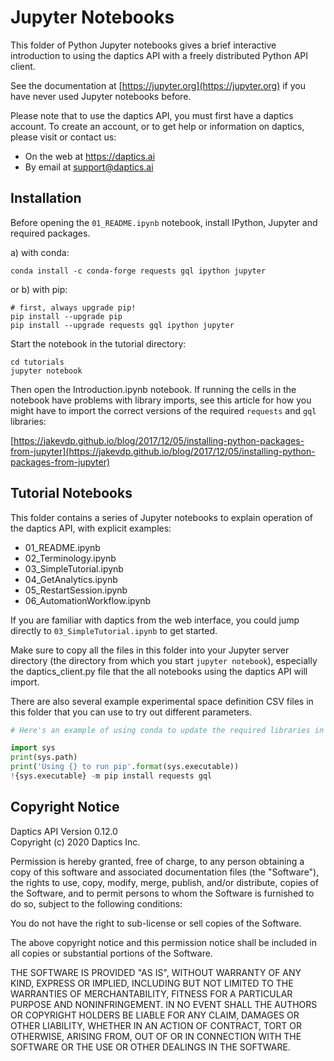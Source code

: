 # Jupyter Notebooks

This folder of Python Jupyter notebooks gives a brief interactive introduction
to using the daptics API with a freely distributed Python API client.

See the documentation at [https://jupyter.org](https://jupyter.org) if you have never used
Jupyter notebooks before.

Please note that to use the daptics API, you must first have a daptics account.
To create an account, or to get help or information on daptics, please visit or contact us:

* On the web at <a href="https://daptics.ai">https://daptics.ai    
* By email at [support@daptics.ai](mailto:support@daptics.ai)


## Installation

Before opening the `01_README.ipynb` notebook, install IPython, Jupyter and required packages.

a) with conda:

```
conda install -c conda-forge requests gql ipython jupyter
```

or b) with pip:

```
# first, always upgrade pip!
pip install --upgrade pip
pip install --upgrade requests gql ipython jupyter
```

Start the notebook in the tutorial directory:

```
cd tutorials
jupyter notebook
```

Then open the Introduction.ipynb notebook. If running the cells in the notebook have
problems with library imports, see this article for how you might have to import the
correct versions of the required `requests` and `gql` libraries:

[https://jakevdp.github.io/blog/2017/12/05/installing-python-packages-from-jupyter](https://jakevdp.github.io/blog/2017/12/05/installing-python-packages-from-jupyter)


## Tutorial Notebooks

This folder contains a series of Jupyter notebooks to explain operation of the daptics API, with explicit examples:

* 01_README.ipynb
* 02_Terminology.ipynb
* 03_SimpleTutorial.ipynb
* 04_GetAnalytics.ipynb
* 05_RestartSession.ipynb
* 06_AutomationWorkflow.ipynb

If you are familiar with daptics from the web interface, you could jump directly to `03_SimpleTutorial.ipynb` to get started.

Make sure to copy all the files in this folder into your
Jupyter server directory (the directory from which you start `jupyter notebook`), especially the daptics_client.py file that the all notebooks using the daptics API  will import.

There are also several example experimental space definition CSV files in this
folder that you can use to try out different parameters.

```python
# Here's an example of using conda to update the required libraries in Jupyter-land.

import sys
print(sys.path)
print('Using {} to run pip'.format(sys.executable))
!{sys.executable} -m pip install requests gql
```

## Copyright Notice

Daptics API Version 0.12.0  
Copyright (c) 2020 Daptics Inc.

Permission is hereby granted, free of charge, to any person obtaining a copy of this software
and associated documentation files (the "Software"), the rights to use, copy, modify, merge,
publish, and/or distribute, copies of the Software, and to permit persons to whom the Software
is furnished to do so, subject to the following conditions:

You do not have the right to sub-license or sell copies of the Software.

The above copyright notice and this permission notice shall be included in all copies or
substantial portions of the Software.

THE SOFTWARE IS PROVIDED "AS IS", WITHOUT WARRANTY OF ANY KIND, EXPRESS OR IMPLIED, INCLUDING
BUT NOT LIMITED TO THE WARRANTIES OF MERCHANTABILITY, FITNESS FOR A PARTICULAR PURPOSE AND
NONINFRINGEMENT. IN NO EVENT SHALL THE AUTHORS OR COPYRIGHT HOLDERS BE LIABLE FOR ANY CLAIM,
DAMAGES OR OTHER LIABILITY, WHETHER IN AN ACTION OF CONTRACT, TORT OR OTHERWISE, ARISING FROM,
OUT OF OR IN CONNECTION WITH THE SOFTWARE OR THE USE OR OTHER DEALINGS IN THE SOFTWARE.
